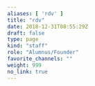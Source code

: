 ```yaml
---
aliases: [ 'rdv' ]
title: "rdv"
date: 2018-12-31T08:55:29Z
draft: false
type: page
kind: "staff"
role: "Alumnus/Founder"
favorite_channels: ""
weight: 999
no_link: true
---
```

